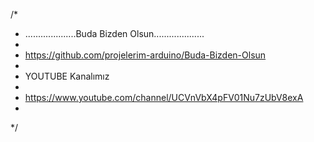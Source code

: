 /*
 * ....................Buda Bizden Olsun....................
 *
 * https://github.com/projelerim-arduino/Buda-Bizden-Olsun
 * 
 * YOUTUBE Kanalımız 
 * 
 * https://www.youtube.com/channel/UCVnVbX4pFV01Nu7zUbV8exA
 * 
 */
 
